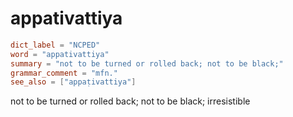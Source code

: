 # appativattiya

``` toml
dict_label = "NCPED"
word = "appativattiya"
summary = "not to be turned or rolled back; not to be black;"
grammar_comment = "mfn."
see_also = ["appaṭivattiya"]
```

not to be turned or rolled back; not to be black; irresistible

